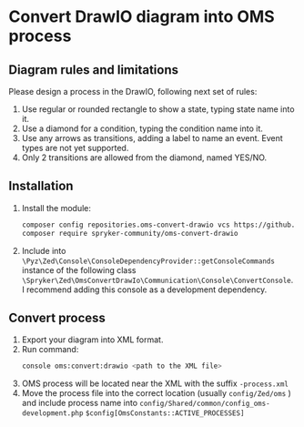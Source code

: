 # Convert DrawIO diagram into OMS process

## Diagram rules and limitations
Please design a process in the DrawIO, following next set of rules:
1. Use regular or rounded rectangle to show a state, typing state name into it.
2. Use a diamond for a condition, typing the condition name into it.
3. Use any arrows as transitions, adding a label to name an event. Event types are not yet supported.
4. Only 2 transitions are allowed from the diamond, named YES/NO.

## Installation
1. Install the module: 
    ```bash
    composer config repositories.oms-convert-drawio vcs https://github.com/spryker-community/oms-convert-drawio
    composer require spryker-community/oms-convert-drawio
    ```
2. Include into `\Pyz\Zed\Console\ConsoleDependencyProvider::getConsoleCommands` instance of the following class `\Spryker\Zed\OmsConvertDrawIo\Communication\Console\ConvertConsole`. 
   I recommend adding this console as a development dependency.

## Convert process
1. Export your diagram into XML format.
2. Run command:
    ```bash
    console oms:convert:drawio <path to the XML file>
    ```
3. OMS process will be located near the XML with the suffix `-process.xml`
4. Move the process file into the correct location (usually `config/Zed/oms` ) and include process name into `config/Shared/common/config_oms-development.php` `$config[OmsConstants::ACTIVE_PROCESSES]`
